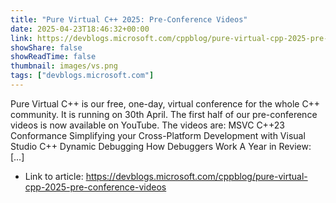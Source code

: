 ```yaml
---
title: "Pure Virtual C++ 2025: Pre-Conference Videos"
date: 2025-04-23T18:46:32+00:00
link: https://devblogs.microsoft.com/cppblog/pure-virtual-cpp-2025-pre-conference-videos
showShare: false
showReadTime: false
thumbnail: images/vs.png
tags: ["devblogs.microsoft.com"]
---
```

Pure Virtual C++ is our free, one-day, virtual conference for the whole C++ community. It is running on 30th April. The first half of our pre-conference videos is now available on YouTube. The videos are: MSVC C++23 Conformance Simplifying your Cross-Platform Development with Visual Studio C++ Dynamic Debugging How Debuggers Work A Year in Review: […]

- Link to article: https://devblogs.microsoft.com/cppblog/pure-virtual-cpp-2025-pre-conference-videos